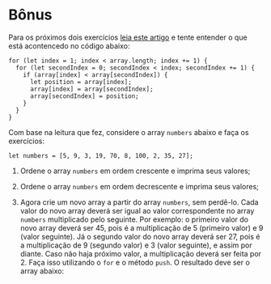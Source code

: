 # Bônus

Para os próximos dois exercícios [leia este artigo](http://devfuria.com.br/logica-de-programacao/introducao-ao-algoritmo-de-ordenacao-bubble-sort/) e tente entender o que está acontencedo no código abaixo:

```
for (let index = 1; index < array.length; index += 1) {
  for (let secondIndex = 0; secondIndex < index; secondIndex += 1) {
    if (array[index] < array[secondIndex]) {
      let position = array[index];
      array[index] = array[secondIndex];
      array[secondIndex] = position;
    }
  }
}
```
Com base na leitura que fez, considere o array `numbers` abaixo e faça os exercícios:

```
let numbers = [5, 9, 3, 19, 70, 8, 100, 2, 35, 27];
```
1. Ordene o array `numbers` em ordem crescente e imprima seus valores;

2. Ordene o array `numbers` em ordem decrescente e imprima seus valores;

3. Agora crie um novo array a partir do array `numbers`, sem perdê-lo. Cada valor do novo array deverá ser igual ao valor correspondente no array `numbers` multiplicado pelo seguinte. Por exemplo: o primeiro valor do novo array deverá ser 45, pois é a multiplicação de 5 (primeiro valor) e 9 (valor seguinte). Já o segundo valor do novo array deverá ser 27, pois é a multiplicação de 9 (segundo valor) e 3 (valor seguinte), e assim por diante. Caso não haja próximo valor, a multiplicação deverá ser feita por 2. Faça isso utilizando o `for` e o método `push`. O resultado deve ser o array abaixo:
